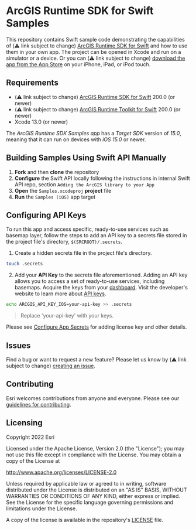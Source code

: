 # ArcGIS Runtime SDK for Swift Samples

This repository contains Swift sample code demonstrating the capabilities of (⚠️ link subject to change) [ArcGIS Runtime SDK for Swift](https://developers.arcgis.com/ios/) and how to use them in your own app. The project can be opened in Xcode and run on a simulator or a device. Or you can (⚠️ link subject to change) [download the app from the App Store](https://itunes.apple.com/us/app/arcgis-runtime-sdk-for-ios/id1180714771) on your iPhone, iPad, or iPod touch.

## Requirements

* (⚠️ link subject to change) [ArcGIS Runtime SDK for Swift](https://developers.arcgis.com/ios/) 200.0 (or newer)
* (⚠️ link subject to change) [ArcGIS Runtime Toolkit for Swift](https://github.com/ArcGIS/arcgis-runtime-toolkit-swift) 200.0 (or newer)
* Xcode 13.0 (or newer)

The *ArcGIS Runtime SDK Samples app* has a *Target SDK* version of *15.0*, meaning that it can run on devices with *iOS 15.0* or newer.

## Building Samples Using Swift API Manually 

1. **Fork** and then **clone** the repository
1. **Configure** the Swift API locally following the instructions in internal Swift API repo, section `Adding the ArcGIS library to your App`
1. **Open** the `Samples.xcodeproj` **project** file
1. **Run** the `Samples (iOS)` app target

## Configuring API Keys

To run this app and access specific, ready-to-use services such as basemap layer, follow the steps to add an API key to a secrets file stored in the project file's directory, `$(SRCROOT)/.secrets`.

1. Create a hidden secrets file in the project file's directory.

  ```sh
  touch .secrets
  ```

2. Add your **API Key** to the secrets file aforementioned. Adding an API key allows you to access a set of ready-to-use services, including basemaps. Acquire the keys from your [dashboard](https://developers.arcgis.com/dashboard). Visit the developer's website to learn more about [API keys](https://developers.arcgis.com/documentation/mapping-apis-and-services/security/api-keys/).

  ```sh
  echo ARCGIS_API_KEY_IOS=your-api-key >> .secrets
  ```

  > Replace 'your-api-key' with your keys.

Please see [Configure App Secrets](Documentation/ConfigureAppSecrets.md) for adding license key and other details.

## Issues

Find a bug or want to request a new feature? Please let us know by (⚠️ link subject to change) [creating an issue](https://github.com/ArcGIS/arcgis-runtime-samples-swift/issues/new).

## Contributing

Esri welcomes contributions from anyone and everyone. Please see our [guidelines for contributing](https://github.com/esri/contributing).

## Licensing

Copyright 2022 Esri

Licensed under the Apache License, Version 2.0 (the "License");
you may not use this file except in compliance with the License.
You may obtain a copy of the License at

   http://www.apache.org/licenses/LICENSE-2.0

Unless required by applicable law or agreed to in writing, software
distributed under the License is distributed on an "AS IS" BASIS,
WITHOUT WARRANTIES OR CONDITIONS OF ANY KIND, either express or implied.
See the License for the specific language governing permissions and
limitations under the License.

A copy of the license is available in the repository's [LICENSE](https://github.com/Esri/arcgis-runtime-samples-swift/blob/main/LICENSE) file.
